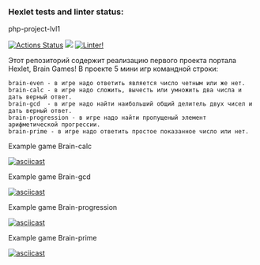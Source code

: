 ### Hexlet tests and linter status:
php-project-lvl1

[![Actions Status](https://github.com/CheshirSmil/php-project-lvl1/workflows/hexlet-check/badge.svg)](https://github.com/CheshirSmil/php-project-lvl1/actions)
<a href="https://codeclimate.com/github/CheshirSmil/php-project-lvl1/maintainability"><img src="https://api.codeclimate.com/v1/badges/4a45876e296a624651ba/maintainability" /></a>
[![Linter!](https://github.com/CheshirSmil/php-project-lvl1/actions/workflows/MakeLint.yml/badge.svg)](https://github.com/CheshirSmil/php-project-lvl1/actions/workflows/MakeLint.yml)

Этот репозиторий содержит реализацию первого проекта портала Hexlet, Brain Games! В проекте 5 мини игр командной строки:

    brain-even - в игре надо ответить является число четным или же нет.
    brain-calc - в игре надо сложить, вычесть или умножить два числа и дать верный ответ.
    brain-gcd  - в игре надо найти наибольший общий делитель двух чисел и дать верный ответ.
    brain-progression - в игре надо найти пропущеный элемент арифметической прогрессии.
    brain-prime - в игре надо ответить простое показанное число или нет.
Example game Brain-calc

[![asciicast](https://asciinema.org/a/uuysjA89Zg7E0DMkuBX0sRClX.svg)](https://asciinema.org/a/uuysjA89Zg7E0DMkuBX0sRClX)

Example game Brain-gcd

[![asciicast](https://asciinema.org/a/61pyCJLt8yLTtK9wRH6iDj8Ed.svg)](https://asciinema.org/a/61pyCJLt8yLTtK9wRH6iDj8Ed)

Example game Brain-progression

[![asciicast](https://asciinema.org/a/FKOHtN6fmSIxHGT0osgL4C9sw.svg)](https://asciinema.org/a/FKOHtN6fmSIxHGT0osgL4C9sw)

Example game Brain-prime

[![asciicast](https://asciinema.org/a/KwMhh7AorNYJ0flGiYz0ONXci.svg)](https://asciinema.org/a/KwMhh7AorNYJ0flGiYz0ONXci)
